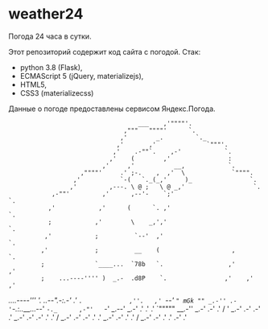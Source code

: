 # weather24
Погода 24 часа в сутки.

Этот репозиторий содержит код сайта с погодой.
Стак:
   - python 3.8 (Flask),
   - ECMAScript 5 (jQuery, materializejs),
   - HTML5,
   - CSS3 (materializecss)

Данные о погоде предоставлены сервисом Яндекс.Погода.

                                        ___    ,'""""'.
                                    ,"""   """"'      `.
                                   ,'        _.         `._
                                  ,'       ,'              `"""'.
                                 ,'    .-""`.    ,-'            `.
                                ,'    (        ,'                :
                              ,'     ,'           __,            `.
                        ,""""'     .' ;-.    ,  ,'  \             `"""".
                      ,'           `-(   `._(_,'     )_                `.
                     ,'         ,---. \ @ ;   \ @ _,'                   `.
                ,-""'         ,'      ,--'-    `;'                       `.
               ,'            ,'      (      `. ,'                          `.
               ;            ,'        \    _,','                            `.
              ,'            ;          `--'  ,'                              `.
             ,'             ;          __    (                    ,           `.
             ;              `____...  `78b   `.                  ,'           ,'
             ;    ...----'''' )  _.-  .d8P    `.                ,'    ,'    ,'
_....----''' '.        _..--"_.-:.-' .'        `.             ,''.   ,' `--'
              `" mGk "" _.-'' .-'`-.:..___...--' `-._      ,-"'   `-'
        _.--'       _.-'    .'   .' .'               `"""""
  __.-''        _.-'     .-'   .'  /
 '          _.-' .-'  .-'        .'
        _.-'  .-'  .-' .'  .'   /
    _.-'      .-'   .-'  .'   .'
_.-'       .-'    .'   .'    /
       _.-'    .-'   .'    .'
    .-'            .'
